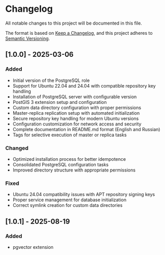 # Changelog

All notable changes to this project will be documented in this file.

The format is based on [Keep a Changelog](https://keepachangelog.com/en/1.0.0/),
and this project adheres to [Semantic Versioning](https://semver.org/spec/v2.0.0.html).

## [1.0.0] - 2025-03-06

### Added
- Initial version of the PostgreSQL role
- Support for Ubuntu 22.04 and 24.04 with compatible repository key handling
- Installation of PostgreSQL server with configurable version
- PostGIS 3 extension setup and configuration
- Custom data directory configuration with proper permissions
- Master-replica replication setup with automated initialization
- Secure repository key handling for modern Ubuntu versions
- Configuration customization for network access and security
- Complete documentation in README.md format (English and Russian)
- Tags for selective execution of master or replica tasks

### Changed
- Optimized installation process for better idempotence
- Consolidated PostgreSQL configuration tasks
- Improved directory structure with appropriate permissions

### Fixed
- Ubuntu 24.04 compatibility issues with APT repository signing keys
- Proper service management for database initialization
- Correct symlink creation for custom data directories

## [1.0.1] - 2025-08-19
### Added 
- pgvector extension 